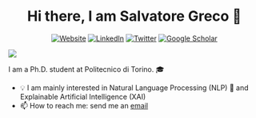 <!--
### Hi there 👋
-->


<h1 align="center"> Hi there, I am Salvatore Greco 👋 </h1>




<p align="center">
  <a href="https://grecosalvatore.github.io/"><img alt="Website" title="Website" src=""></a>
  <a href="https://www.linkedin.com/in/salvatore-greco-8a27a5142/"><img alt="LinkedIn" title="LinkedIn"src="https://img.shields.io/badge/linkedin-%230077B5.svg?&style=for-the-badge&logo=linkedin&logoColor=white"></a>
  <!--<a href="https://huggingface.co/gsarti"><img alt="Huggingface Hub" title="Huggingface Hub" src="https://tinyurl.com/hf-shield"></a>-->
  <a href="https://twitter.com/_salvatoregreco"><img alt="Twitter" title="Twitter" src="https://img.shields.io/badge/Twitter-1DA1F2?style=for-the-badge&logo=twitter&logoColor=white"/></a>
  <a href="https://scholar.google.com/citations?user=d8-6Up8AAAAJ&hl=en"><img alt="Google Scholar" title="Google Scholar"src="https://img.shields.io/badge/scholar-77a9fa.svg?&style=for-the-badge&logo=google-scholar&logoColor=white"></a>
</p>


<a href="https://github.com/404"><img src="https://user-images.githubusercontent.com/73097560/115834477-dbab4500-a447-11eb-908a-139a6edaec5c.gif"></a>

I am a Ph.D. student at Politecnico di Torino. 🎓

- 💡 I am mainly interested in Natural Language Processing (NLP) 📝 and Explainable Artificial Intelligence (XAI)
- 📫 How to reach me: send me an [email](mailto:salvatore_greco@polito.it)


<!--
I am a first-year Ph.D. student at Politecnico di Torino.  
I am the teaching assistant for [Data Science Lab: Process and Methods](https://dbdmg.polito.it/dbdmg_web/index.php/2022/09/26/data-science-lab-process-and-methods-2022-23/) and [Data Science and Database Technology](https://dbdmg.polito.it/dbdmg_web/index.php/2022/09/27/data-science-e-tecnologie-per-le-basi-di-dati-2022-2023/) courses.


- I am interested in 🔉 Audio and Speech Processing, 📝 NLP, and 🔬 Trustworthy AI.
- 🗣️ I am mainly working on a joint project with Amazon Alexa AI in Fairness in E2E SLU Models.
- I am also working on other projects, including 🇮🇹 Italian SLU, 🎶 Music Generation, ⚖️ Legal AI, 🔍 Aerial Object Detection, 🎸🥁 Music Source Separation, and many more!
- 🔭 I’m a space enthusiast and I love taking night-ish photos!
- 💬 I'm looking to collaborate on the analysis of spoken content, get in touch if you are interested!
- 📫 How to reach me: [mail](mailto:salvatore_greco@polito.it) or have a look at my [website](https://grecosalvatore.github.io/)

-->
<!--
**grecosalvatore/grecosalvatore** is a ✨ _special_ ✨ repository because its `README.md` (this file) appears on your GitHub profile.

Here are some ideas to get you started:

- 🔭 I’m currently working on ...
- 🌱 I’m currently learning ...
- 👯 I’m looking to collaborate on ...
- 🤔 I’m looking for help with ...
- 💬 Ask me about ...

- 😄 Pronouns: ...
- ⚡ Fun fact: ...
-->
